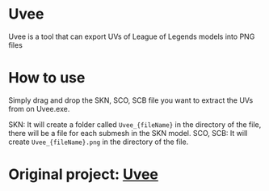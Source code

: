 # Uvee
Uvee is a tool that can export UVs of League of Legends models into PNG files

# How to use
Simply drag and drop the SKN, SCO, SCB file you want to extract the UVs from on Uvee.exe.

SKN: It will create a folder called `Uvee_{fileName}` in the directory of the file, there will be a file for each submesh in the SKN model.
SCO, SCB: It will create `Uvee_{fileName}.png` in the directory of the file.

# Original project: [Uvee](https://github.com/LoL-Fantome/Uvee)
